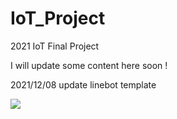 # IoT_Project
2021 IoT Final Project

I will update some content here soon !

2021/12/08 update linebot template 

![](https://imgur.dcard.tw/VNQcyu8h.jpg)
